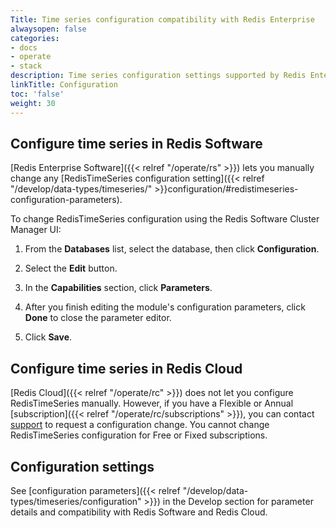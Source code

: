 ```yaml
---
Title: Time series configuration compatibility with Redis Enterprise
alwaysopen: false
categories:
- docs
- operate
- stack
description: Time series configuration settings supported by Redis Enterprise Software and Redis Cloud.
linkTitle: Configuration
toc: 'false'
weight: 30
---
```


## Configure time series in Redis Software

[Redis Enterprise Software]({{< relref "/operate/rs" >}}) lets you manually change any [RedisTimeSeries configuration setting]({{< relref "/develop/data-types/timeseries/" >}}configuration/#redistimeseries-configuration-parameters).

To change RedisTimeSeries configuration using the Redis Software Cluster Manager UI:

  1. From the **Databases** list, select the database, then click **Configuration**.

  1. Select the **Edit** button.

  1. In the **Capabilities** section, click **Parameters**.

  1. After you finish editing the module's configuration parameters, click **Done** to close the parameter editor.

  1. Click **Save**.

## Configure time series in Redis Cloud

[Redis Cloud]({{< relref "/operate/rc" >}}) does not let you configure RedisTimeSeries manually. However, if you have a Flexible or Annual [subscription]({{< relref "/operate/rc/subscriptions" >}}), you can contact [support](https://redis.com/company/support/) to request a configuration change. You cannot change RedisTimeSeries configuration for Free or Fixed subscriptions.

## Configuration settings

See [configuration parameters]({{< relref "/develop/data-types/timeseries/configuration" >}}) in the Develop section for parameter details and compatibility with Redis Software and Redis Cloud.

